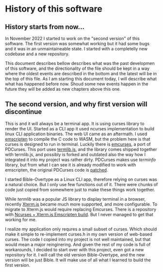 # History of this software

## History starts from now...

In November 2022 I started to work on the "second version" of this software.
The first version was somewhat working but it had some bugs and it was in an
unmaintaineable state. I started with a completelly new codebase and a new
repository.

This document describes bellow describes what was the past developmen of this
software, and the directionality of the file should be kept in a way where the
oldest events are described in the bottom and the latest will be in the top of
this file. As I am starting this document today, I will describe what what has
happened before now. Shoud some new events happen in the future they will be
added as new chapters above this one.

## The second version, and why first version will discontinue

This is and it will always be a terminal app. It is using curses library to
render the UI. Started as a CLI app it used ncurses implementation to build
linux CLI application binaries. The web UI came as an aftermath. I used
[emscripten](https://emscripten.org/) to compile the C code to WASM, but the
problem here is that curses is designed to run in terminal. Luckily there is
[emcurses](https://github.com/rhaberkorn/emcurses), a port of PDCurses. This
port uses [termlib.js](https://www.masswerk.at/termlib/), and the library
comes shipped together with termlib.js, and possibly is forked and outdated
also the way how I integrated it into my project was rather dirty. PDCurses
makes use *terminfo* library, but from what I can see it is already modified
to work with emscripten, the original PDCurses code is 
[patched](https://github.com/rhaberkorn/emcurses/commit/3cde95fb).

I started Bible-Overtype as a Linux CLI app, therefore relying on curses was a
natural choice. But I only use few functions out of it. There were chunks of
code just copied from somewhere just to make these things work together.

While *termlib* was a popular JS library to display terminal in a browser,
recently [Xterm.js](https://xtermjs.org/) became much more supported, and more
configurable. To migrate to Xterm.js would require replacing Emcurses. There
is a repository with [Ncurses + Xterm.js Emscripten build](
  https://github.com/jamesbiv/ncurses-emscripten). But I never managed to get
that working for me.

I realize my application only requres a small subset of curses. Which should
make it simple to re-implement curses.h in my own version of web-based curses.
The code I copied into my project is not well maintained, but that would mean
a major reinginering. And given the rest of my code is full of workarounds,
I decided to start over with this project, even got a new repository for it.
I will call the old version Bible-Overtype, and the new version will be just
Bible. It will make use of all what I learned to build the first version.

